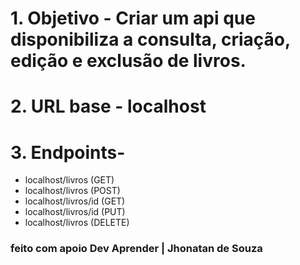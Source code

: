 # 1. Objetivo - Criar um api que disponibiliza a consulta, criação, edição e exclusão de livros.
# 2. URL base - localhost
# 3. Endpoints-
- localhost/livros (GET)
- localhost/livros (POST)
- localhost/livros/id (GET)
- localhost/livros/id (PUT)
- localhost/livros (DELETE)

### feito com apoio Dev Aprender | Jhonatan de Souza
